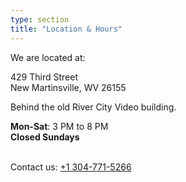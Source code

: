 ```yaml
---
type: section
title: "Location & Hours"
---
```


We are located at:

429 Third Street<br>
New Martinsville, WV 26155

Behind the old River City Video building.

**Mon-Sat**: 3 PM to 8 PM<br>
**Closed Sundays**

<br />
Contact us:
<a href="tel:13047715266">+1 304-771-5266</a>
